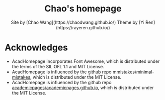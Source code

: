 
<h1 align="center">
Chao's homepage
</h1>


<p align="center">Site by [Chao Wang](https://chaodwang.github.io/) Theme by [Yi Ren](https://rayeren.github.io/)</p>



# Acknowledges
- AcadHomepage incorporates Font Awesome, which is distributed under the terms of the SIL OFL 1.1 and MIT License.
- AcadHomepage is influenced by the github repo [mmistakes/minimal-mistakes](https://github.com/mmistakes/minimal-mistakes), which is distributed under the MIT License.
- AcadHomepage is influenced by the github repo [academicpages/academicpages.github.io](https://github.com/academicpages/academicpages.github.io), which is distributed under the MIT License.
